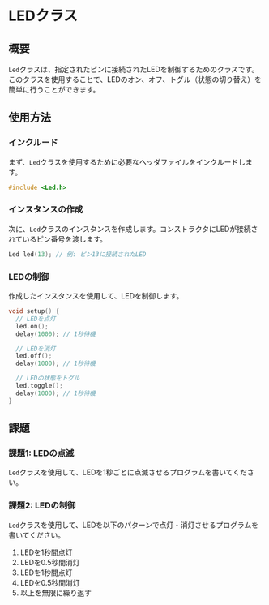 # LEDクラス

## 概要
`Led`クラスは、指定されたピンに接続されたLEDを制御するためのクラスです。このクラスを使用することで、LEDのオン、オフ、トグル（状態の切り替え）を簡単に行うことができます。

## 使用方法

### インクルード
まず、`Led`クラスを使用するために必要なヘッダファイルをインクルードします。

```cpp
#include <Led.h>
```

### インスタンスの作成
次に、`Led`クラスのインスタンスを作成します。コンストラクタにLEDが接続されているピン番号を渡します。

```cpp
Led led(13); // 例: ピン13に接続されたLED
```

### LEDの制御
作成したインスタンスを使用して、LEDを制御します。

```cpp
void setup() {
  // LEDを点灯
  led.on();
  delay(1000); // 1秒待機

  // LEDを消灯
  led.off();
  delay(1000); // 1秒待機

  // LEDの状態をトグル
  led.toggle();
  delay(1000); // 1秒待機
}
```

## 課題

### 課題1: LEDの点滅
`Led`クラスを使用して、LEDを1秒ごとに点滅させるプログラムを書いてください。

### 課題2: LEDの制御
`Led`クラスを使用して、LEDを以下のパターンで点灯・消灯させるプログラムを書いてください。

1. LEDを1秒間点灯
2. LEDを0.5秒間消灯
3. LEDを1秒間点灯
4. LEDを0.5秒間消灯
5. 以上を無限に繰り返す